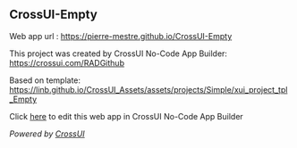 ## CrossUI-Empty
Web app url : https://pierre-mestre.github.io/CrossUI-Empty

This project was created by CrossUI No-Code App Builder: https://crossui.com/RADGithub

Based on template: https://linb.github.io/CrossUI_Assets/assets/projects/Simple/xui_project_tpl_Empty

Click [here](https://crossui.com/RADGithub/#!from=github&owner=pierre-mestre&repo=CrossUI-Empty) to edit this web app in CrossUI No-Code App Builder

<i>Powered by [CrossUI](https://crossui.com)</i>
